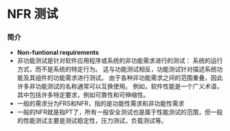 # NFR 测试

### 简介
- **Non-funtional requirements**
- 非功能测试是针对软件应用程序或系统的非功能需求进行的测试： 系统的运行方式，而不是系统的特定行为。 这与功能测试相反，功能测试针对描述系统功能及其组件的功能需求进行测试。 由于各种非功能需求之间的范围重叠，因此许多非功能测试的名称通常可以互换使用。 例如，软件性能是一个广义术语，其中包括许多特定要求，例如可靠性和可伸缩性。
- 一般的需求分为FRS和NFR，指的是功能性需求和非功能性需求
- 一般的NFR就是指PT了，所有一般安全测试也是属于性能测试的范围，但一般的性能测试主要是测试稳定性，压力测试，负载测试等。

